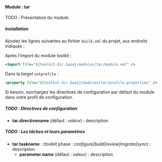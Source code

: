 #### Module : tar

TODO : Présentation du module.

##### Installation

Ajoutez les lignes suivantes au fichier ```build.xml``` du projet, aux endroits indiqués :

Après l'import du module toolkit :
 ```xml
 <import file="${toolkit.dir.base}/modules/tar/module.xml" />
 ```

Dans la *target* ```setprofile``` :
```xml
<property file="${toolkit.dir.base}/modules/tar/profile.properties" />
```

Si besoin, surchargez les directives de configuration par défaut du module dans votre profil de configuration.

##### TODO : Directives de configuration

* **tar.directivename** (défaut : *valeur*) : description

##### TODO : Les tâches et leurs paramètres

* **tar.taskname** : (toolkit phase : *configure|build|review|migrate|sync*) : description
    * **parameter.name** (défaut : valeur) : description
